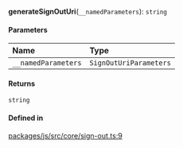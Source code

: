 **generateSignOutUri**(`__namedParameters`): `string`

#### Parameters

| Name | Type |
| :------ | :------ |
| `__namedParameters` | `SignOutUriParameters` |

#### Returns

`string`

#### Defined in

[packages/js/src/core/sign-out.ts:9](https://github.com/logto-io/js/blob/5254dee/packages/js/src/core/sign-out.ts#L9)
